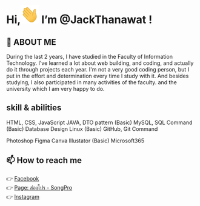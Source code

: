 # Hi,<img src="Hi.gif" height="48" width="48" >  I’m @JackThanawat !
## 👀 ABOUT ME
During the last 2 years, I have studied in the Faculty of Information Technology. I've learned a lot about web building, and coding, and actually do it through projects each year. I'm not a very good coding person, but I put in the effort and determination every time I study with it. And besides studying, I also participated in many activities of the faculty. and the university which I am very happy to do.

## skill & abilities
HTML, CSS, JavaScript 
JAVA, DTO pattern (Basic)
MySQL, SQL Command (Basic)
Database Design 
Linux (Basic)
GitHub, Git Command

Photoshop
Figma
Canva
Illustator (Basic)
Microsoft365


## 📫 How to reach me 
👉 [Facebook](https://www.facebook.com/tnw.jack/)<br>
👉 [Page: ส่องโปร - SongPro](https://www.facebook.com/songpro.online) <br>
👉 [Instagram](https://www.instagram.com/jack.tnw/)<br><br>
